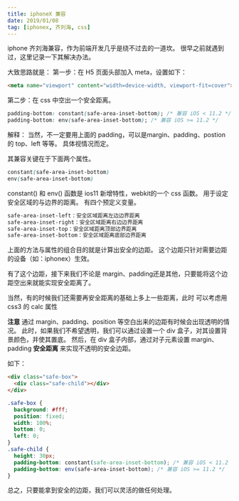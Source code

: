 ```yaml
---
title: iphoneX 兼容
date: 2019/01/08
tag: [iphonex, 齐刘海, css]
---
```


iphone 齐刘海兼容，作为前端开发几乎是绕不过去的一道坎。
很早之前就遇到过，这里记录一下其解决办法。

大致思路就是：
第一步：在 H5 页面头部加入 meta，设置如下：
```html
<meta name="viewport" content="width=device-width, viewport-fit=cover">
```

第二步：在 css 中空出一个安全距离。
```css
padding-bottom: constant(safe-area-inset-bottom); /* 兼容 iOS < 11.2 */
padding-bottom: env(safe-area-inset-bottom); /* 兼容 iOS >= 11.2 */
```

解释：
当然，不一定要用上面的 padding，可以是margin、padding、postion 的 top、left 等等。
具体视情况而定。

其兼容关键在于下面两个属性。
```css
constant(safe-area-inset-bottom)
env(safe-area-inset-bottom)
```

constant() 和 env() 函数是 ios11 新增特性，webkit的一个 css 函数。
用于设定安全区域的与边界的距离。
有四个预定义变量。
```html
safe-area-inset-left：安全区域距离左边边界距离
safe-area-inset-right：安全区域距离右边边界距离
safe-area-inset-top：安全区域距离顶部边界距离
safe-area-inset-bottom：安全区域距离底部边界距离
```

上面的方法与属性的组合目的就是计算出安全的边距。
这个边距只针对需要边距的设备（如：iphonex）生效。

有了这个边距，接下来我们不论是 margin、padding还是其他，只要能将这个边距空出来就能实现安全距离了。

当然，有的时候我们还需要再安全距离的基础上多上一些距离，此时
可以考虑用 css3 的 calc 属性

**注意**
通过 margin、padding、position 等空白出来的边距有时候会出现透明的情况。
此时，如果我们不希望透明，我们可以通过设置一个 div 盒子，对其设置背景颜色，并使其置底。
然后，在 div 盒子内部，通过对子元素设置 margin、padding **安全距离** 来实现不透明的安全边距。

如下：
```html
<div class="safe-box">
  <div class="safe-child"></div>
</div>
```
```css
.safe-box {
  background: #fff;
  position: fixed;
  width: 100%;
  bottom: 0;
  left: 0;
}
.safe-child {
  height: 30px;
  padding-bottom: constant(safe-area-inset-bottom); /* 兼容 iOS < 11.2 */
  padding-bottom: env(safe-area-inset-bottom); /* 兼容 iOS >= 11.2 */
}
```

总之，只要能拿到安全的边距，我们可以灵活的做任何处理。

